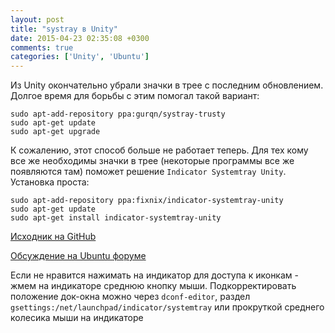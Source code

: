 ```yaml
---
layout: post
title: "systray в Unity"
date: 2015-04-23 02:35:08 +0300
comments: true
categories: ['Unity', 'Ubuntu']
---
```

Из Unity окончательно убрали значки в трее с последним обновлением. Долгое время для борьбы с этим помогал такой вариант:
```
sudo apt-add-repository ppa:gurqn/systray-trusty
sudo apt-get update
sudo apt-get upgrade

```
<!--more-->
К сожалению, этот способ больше не работает теперь. Для тех кому все же необходимы значки в трее (некоторые программы все же появляются там) поможет решение `Indicator Systemtray Unity`. Установка проста: 
```
sudo apt-add-repository ppa:fixnix/indicator-systemtray-unity
sudo apt-get update
sudo apt-get install indicator-systemtray-unity

```

[Исходник на GitHub](https://github.com/GGleb/indicator-systemtray-unity)

[Обсуждение на Ubuntu форуме](http://forum.ubuntu.ru/index.php?topic=258603.0)

Если не нравится нажимать на индикатор для доступа к иконкам - жмем на индикаторе среднюю кнопку мыши. Подкорректировать положение док-окна можно через `dconf-editor`, раздел `gsettings:/net/launchpad/indicator/systemtray` или прокруткой среднего колесика мыши на индикаторе